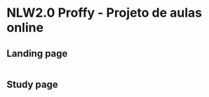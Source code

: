 # NLW2.0 Proffy - Projeto de aulas online

## Landing page
<img scr="screen-web-landing.png" />

## Study page
<img scr="screen-web-study.png" />